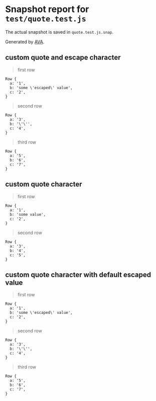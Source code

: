 # Snapshot report for `test/quote.test.js`

The actual snapshot is saved in `quote.test.js.snap`.

Generated by [AVA](https://ava.li).

## custom quote and escape character

> first row

    Row {
      a: '1',
      b: 'some \'escaped\' value',
      c: '2',
    }

> second row

    Row {
      a: '3',
      b: '\'\'',
      c: '4',
    }

> third row

    Row {
      a: '5',
      b: '6',
      c: '7',
    }

## custom quote character

> first row

    Row {
      a: '1',
      b: 'some value',
      c: '2',
    }

> second row

    Row {
      a: '3',
      b: '4',
      c: '5',
    }

## custom quote character with default escaped value

> first row

    Row {
      a: '1',
      b: 'some \'escaped\' value',
      c: '2',
    }

> second row

    Row {
      a: '3',
      b: '\'\'',
      c: '4',
    }

> third row

    Row {
      a: '5',
      b: '6',
      c: '7',
    }
